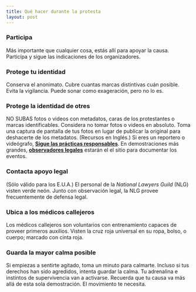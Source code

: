 ```yaml
---
title: Qué hacer durante la protesta
layout: post
---
```


### Participa
Más importante que cualquier cosa, estás allí para apoyar la causa. Particípa y sigue las indicaciones de los organizadores.
### Protege tu identidad
Conserva el anonimato. Cubre cuantas marcas distintivas cuán posible. Evita la vigilancia. Puede sonar como exageración, pero no lo es.
### Protege la identidad de otres
NO SUBAS fotos o videos con metadatos, caras de los protestantes o marcas identificables. Considera no tomar fotos o videos en absoluto. Toma una captura de pantalla de tus fotos en lugar de publicar la original para deshacerte de los metadatos.
(Recursos en Inglés.)
Si eres un reportero o videógrafo, **[Sigue las prácticas responsables](https://twitter.com/sarahmcgphoto/status/1266936193373143041)**. En demostraciones más grandes, **[observadores legales](https://www.nlg.org/legalobservers/)** estarán el el sitio para documentar los eventos.
### Contacta apoyo legal
(Sólo válido para los E.U.A.)
El personal de la *National Lawyers Guild* (NLG) visten verde neón. Junto con observación legal, la NLG provee frecuentemente de defensa legal.
### Ubica a los médicos callejeros
Los médicos callejeros son voluntarios con entrenamiento capaces de proveer primeros auxilios. Visten la cruz roja universal en su ropa, bolso, o cuerpo; marcado con cinta roja.
### Guarda la mayor calma posible
Si empiezas a sentirte agitado, toma un minuto para calmarte. Incluso si tus derechos han sido agredidos, intenta guardar la calma. Tu adrenalina e instintos de supervivencia van a activarse. Recuerda que tu causa va más allá de esta sola demostración. El movimiento te necesita.
